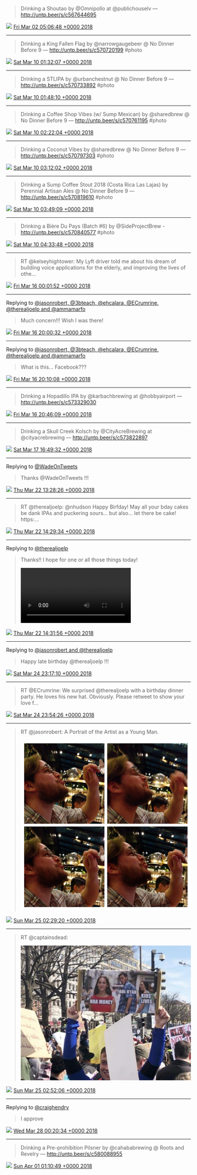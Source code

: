 > Drinking a Shoutao by @Omnipollo at @publichouselv — http://untp.beer/s/c567644695

<img src="media/tweet.ico" width="12" /> [Fri Mar 02 05:06:48 +0000 2018](https://twitter.com/nhudson/status/969438854989131776)

----

> Drinking a King Fallen Flag by @narrowgaugebeer @ No Dinner Before 9 — http://untp.beer/s/c570720199 #photo

<img src="media/tweet.ico" width="12" /> [Sat Mar 10 01:32:07 +0000 2018](https://twitter.com/nhudson/status/972283928492077057)

----

> Drinking a STLIPA by @urbanchestnut @ No Dinner Before 9 — http://untp.beer/s/c570733892 #photo

<img src="media/tweet.ico" width="12" /> [Sat Mar 10 01:48:10 +0000 2018](https://twitter.com/nhudson/status/972287969464868864)

----

> Drinking a Coffee Shop Vibes (w/ Sump Mexican) by @sharedbrew @ No Dinner Before 9 — http://untp.beer/s/c570761195 #photo

<img src="media/tweet.ico" width="12" /> [Sat Mar 10 02:22:04 +0000 2018](https://twitter.com/nhudson/status/972296500129812480)

----

> Drinking a Coconut Vibes by @sharedbrew @ No Dinner Before 9 — http://untp.beer/s/c570797303 #photo

<img src="media/tweet.ico" width="12" /> [Sat Mar 10 03:12:02 +0000 2018](https://twitter.com/nhudson/status/972309075567562752)

----

> Drinking a Sump Coffee Stout 2018 (Costa Rica Las Lajas) by Perennial Artisan Ales @ No Dinner Before 9 — http://untp.beer/s/c570819610 #photo

<img src="media/tweet.ico" width="12" /> [Sat Mar 10 03:49:09 +0000 2018](https://twitter.com/nhudson/status/972318415154237441)

----

> Drinking a Bière Du Pays (Batch #6) by @SideProjectBrew - http://untp.beer/s/c570840577 #photo

<img src="media/tweet.ico" width="12" /> [Sat Mar 10 04:33:48 +0000 2018](https://twitter.com/nhudson/status/972329649970794496)

----

> RT @kelseyhightower: My Lyft driver told me about his dream of building voice applications for the elderly, and improving the lives of othe…

<img src="media/tweet.ico" width="12" /> [Fri Mar 16 00:01:52 +0000 2018](https://twitter.com/nhudson/status/974435545114972161)

----

Replying to [@jasonrobert, @3bteach, @ehcalara, @ECrumrine, @therealjoelp and @ammamarfo](https://twitter.com/jasonrobert/status/974735337913274368)

> Much concern!!!  Wish I was there!

<img src="media/tweet.ico" width="12" /> [Fri Mar 16 20:00:32 +0000 2018](https://twitter.com/nhudson/status/974737197344620544)

----

Replying to [@jasonrobert, @3bteach, @ehcalara, @ECrumrine, @therealjoelp and @ammamarfo](https://twitter.com/jasonrobert/status/974738936592519169)

> What is this... Facebook???

<img src="media/tweet.ico" width="12" /> [Fri Mar 16 20:10:08 +0000 2018](https://twitter.com/nhudson/status/974739615746871296)

----

> Drinking a Hopadillo IPA by @karbachbrewing at @hobbyairport — http://untp.beer/s/c573329030

<img src="media/tweet.ico" width="12" /> [Fri Mar 16 20:46:09 +0000 2018](https://twitter.com/nhudson/status/974748680048832513)

----

> Drinking a Skull Creek Kolsch by @CityAcreBrewing at @cityacrebrewing — http://untp.beer/s/c573822897

<img src="media/tweet.ico" width="12" /> [Sat Mar 17 16:49:32 +0000 2018](https://twitter.com/nhudson/status/975051517601505281)

----

Replying to [@WadeOnTweets](https://twitter.com/WadeOnTweets/status/976799430648221696)

> Thanks @WadeOnTweets !!!

<img src="media/tweet.ico" width="12" /> [Thu Mar 22 13:28:26 +0000 2018](https://twitter.com/nhudson/status/976812848776171520)

----

> RT @therealjoelp: @nhudson Happy Birfday! May all your bday cakes be dank IPAs and puckering sours... but also... let there be cake! https:…

<img src="media/tweet.ico" width="12" /> [Thu Mar 22 14:29:34 +0000 2018](https://twitter.com/nhudson/status/976828236461236224)

----

Replying to [@therealjoelp](https://twitter.com/therealjoelp/status/976825938393620480)

> Thanks!! I hope for one or all those things today! 
> 
> <video controls><source src="media/976828828927627266-DY5ko6RU0AANJC-.mp4">Your browser does not support the video tag.</video>

<img src="media/tweet.ico" width="12" /> [Thu Mar 22 14:31:56 +0000 2018](https://twitter.com/nhudson/status/976828828927627266)

----

Replying to [@jasonrobert and @therealjoelp](https://twitter.com/jasonrobert/status/977684008862699520)

> Happy late birthday @therealjoelp !!!

<img src="media/tweet.ico" width="12" /> [Sat Mar 24 23:17:10 +0000 2018](https://twitter.com/nhudson/status/977685784584228864)

----

> RT @ECrumrine: We surprised @therealjoelp with a birthday dinner party. He loves his new hat. Obviously. Please retweet to show your love f…

<img src="media/tweet.ico" width="12" /> [Sat Mar 24 23:54:26 +0000 2018](https://twitter.com/nhudson/status/977695166105571328)

----

> RT @jasonrobert: A Portrait of the Artist as a Young Man. 
> 
> ![](media/977734146717093888-DZGaMrbVQAAGd6L.jpg)

<img src="media/tweet.ico" width="12" /> [Sun Mar 25 02:29:20 +0000 2018](https://twitter.com/nhudson/status/977734146717093888)

----

> RT @captainsdead: 
> 
> ![](media/977739877348466689-DZGgfwVU0AI2Ce0.jpg)

<img src="media/tweet.ico" width="12" /> [Sun Mar 25 02:52:06 +0000 2018](https://twitter.com/nhudson/status/977739877348466689)

----

Replying to [@craighendry](https://twitter.com/craighendry/status/978784268641095680)

> I approve

<img src="media/tweet.ico" width="12" /> [Wed Mar 28 00:20:34 +0000 2018](https://twitter.com/nhudson/status/978788903292370946)

----

> Drinking a Pre-prohibition Pilsner by @cahababrewing @ Roots and Revelry — http://untp.beer/s/c580088955

<img src="media/tweet.ico" width="12" /> [Sun Apr 01 01:10:49 +0000 2018](https://twitter.com/nhudson/status/980251101395111937)